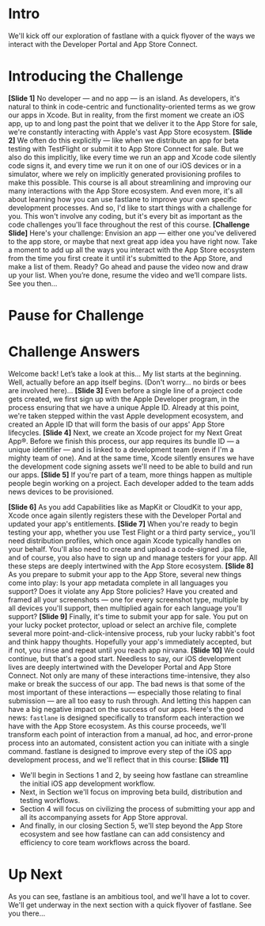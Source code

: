 # Intro
We'll kick off our exploration of fastlane with a quick flyover of the ways we interact with the Developer Portal and App Store Connect.
# Introducing the Challenge
**[Slide 1]** 
No developer — and no app — is an island. As developers, it's natural to think in code-centric and functionality-oriented terms as we grow our apps in Xcode. But in reality, from the first moment we create an iOS app, up to and long past the point that we deliver it to the App Store for sale, we're constantly interacting with Apple's vast App Store ecosystem. 
**[Slide 2]**
We often do this explicitly — like when we distribute an app for beta testing with TestFlight or submit it to App Store Connect for sale. But we also do this implicitly, like every time we run an app and Xcode code silently code signs it, and every time we run it on one of our iOS devices or in a simulator, where we rely on implicitly generated provisioning profiles to make this possible.
This course is all about streamlining and improving our many interactions with the App Store ecosystem. And even more, it's all about learning how you can use fastlane to improve your own specific development processes.
And so, I'd like to start things with a challenge for you. This won't involve any coding, but it's every bit as important as the code challenges you'll face throughout the rest of this course.
**[Challenge Slide]**
Here's your challenge: Envision an app — either one you've delivered to the app store, or maybe that next great app idea you have right now. Take a moment to add up all the ways you interact with the App Store ecosystem from the time you first create it until it's submitted to the App Store, and make a list of them. 
Ready? Go ahead and pause the video now and draw up your list. When you’re done, resume the video and we’ll compare lists. See you then…
# Pause for Challenge
# Challenge Answers
Welcome back! Let’s take a look at this…
My list starts at the beginning. Well, actually before an app itself begins. (Don't worry… no birds or bees are involved here)…
**[Slide 3]** 
Even before a single line of a project code gets created, we first sign up with the Apple Developer program, in the process ensuring that we have a unique Apple ID. Already at this point, we're taken stepped within the vast Apple development ecosystem, and created an Apple ID that will form the basis of our apps' App Store lifecycles.
**[Slide 4]**
Next, we create an Xcode project for my Next Great App®. Before we finish this process, our app requires its bundle ID — a unique identifier — and is linked to a development team (even if I'm a mighty team of one). And at the same time, Xcode silently ensures we have the development code signing assets we'll need to be able to build and run our apps.
**[Slide 5]**
If you're part of a team, more things happen as multiple people begin working on a project. Each developer added to the team adds news devices to be provisioned.
  
**[Slide 6]**
As you add Capabilities like as MapKit or CloudKit to your app, Xcode once again silently registers these with the Developer Portal and updated your app's entitlements.
**[Slide 7]**
When you're ready to begin testing your app, whether you use Test Flight or a third party service,, you'll need distribution profiles, which once again Xcode typically handles on your behalf. You'll also need to create and upload a code-signed .ipa file, and of course, you also have to sign up and manage testers for your app. All these steps are deeply intertwined with the App Store ecosystem.
**[Slide 8]**
As you prepare to submit your app to the App Store, several new things come into play: Is your app metadata complete in all languages you support? Does it violate any App Store policies? Have you created and framed all your screenshots — one for every screenshot type, multiple by all devices you'll support, then multiplied again for each language you'll support?
**[Slide 9]**
Finally, it's time to submit your app for sale. You put on your lucky pocket protector, upload or select an archive file, complete several more point-and-click-intensive process, rub your lucky rabbit's foot and think happy thoughts. Hopefully your app's immediately accepted, but if not, you rinse and repeat until you reach app nirvana.
**[Slide 10]**
We could continue, but that's a good start.
Needless to say, our iOS development lives are deeply intertwined with the Developer Portal and App Store Connect. Not only are many of these interactions time-intensive, they also make or break the success of our app. 
The bad news is that some of the most important of these interactions — especially those relating to final submission — are all too easy to rush through. And letting this happen can have a big negative impact on the success of our apps.
Here's the good news: `fastlane` is designed specifically to transform each interaction we have with the App Store ecosystem. As this course proceeds, we'll transform each point of interaction from a manual, ad hoc, and error-prone process into an automated, consistent action you can initiate with a single command.
fastlane is designed to improve every step of the iOS app development process, and we'll reflect that in this course:
**[Slide 11]**
<!-- Please reveal each bullet point one by one to match these points-->
- We'll begin in Sections 1 and 2, by seeing how fastlane can streamline the initial iOS app development workflow.
- Next, in Section we'll focus on improving beta build, distribution and testing workflows.
- Section 4 will focus on civilizing the process of submitting your app and all its accompanying assets for App Store approval.
- And finally, in our closing Section 5, we'll step beyond the App Store ecosystem and see how fastlane can can add consistency and efficiency to core team workflows across the board.
# Up Next
As you can see, fastlane is an ambitious tool, and we'll have a lot to cover.
We'll get underway in the next section with a quick flyover of fastlane. See you there…